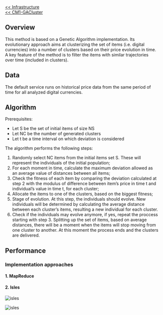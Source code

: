 
[<< Infrastructure](../../infrastructure/)    
[<< CM1-GACluster](index)

## Overview

This method is based on a Genetic Algorithm implementation. Its evolutionary approach aims at
clusterizing the set of items (i.e. digital currencies) into a number of clusters based on their price evolution in time. A key feature of the method is to filter the items with similar trajectories over time (included in clusters).

## Data

The default service runs on historical price data from the same period of time for all analyzed digital currencies.

## Algorithm
Prerequisites:
* Let S be the set of initial items of size NS
* Let NC be the number of generated clusters
* Let t be a time interval on which deviation is considered

The algorithm performs the following steps:  
1. Randomly select NC items from the initial items set S. These will represent the individuals of the initial population;
2. For each moment in time, calculate the maximum deviation allowed as an average value of distances between all items;
3. Check the fitness of each item by comparing the deviation calculated at step 2 with the modulus of difference between item’s price in time t and individual’s value in time t, for each cluster;
4. Allocate the items to one of the clusters, based on the biggest fitness;
5. Stage of evolution. At this step, the individuals should evolve. New individuals will be determined by calculating the average distance between each cluster’s items, resulting a new individual for each cluster.
6. Check if the individuals may evolve anymore, if yes, repeat the proccess starting with step 3. Splitting up the set of items, based on average distances, there will be a moment when the items will stop moving from one cluster to another. At this moment the process ends and the clusters are delivered.


## Performance

### Implementation approaches

#### 1. MapReduce

#### 2. Isles

![isles](images/isles-orientedGraph.png)

![isles](images/isles-cellularTopology.png)
